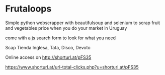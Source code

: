 # Frutaloops
Simple python webscrapper with beautifulsoup and selenium to scrap fruit and vegetables price when you do your market in Uruguay

come with a js search form to look for what you need

Scap Tienda Inglesa, Tata, Disco, Devoto

Online access on http://shorturl.at/pFS35
 
https://www.shorturl.at/url-total-clicks.php?u=shorturl.at/pFS35
